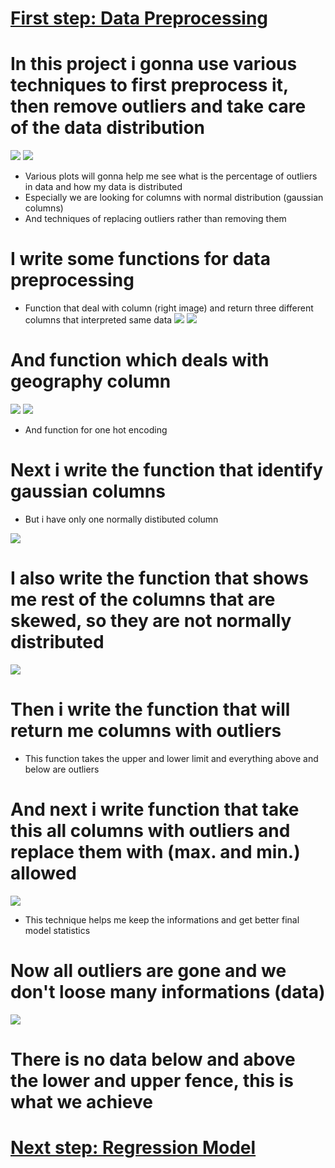 # [First step: Data Preprocessing](https://github.com/JakubTabor/Regression/blob/main/Regression_Project/Regression_data_preprocessing_0.ipynb)
# In this project i gonna use various techniques to first preprocess it, then remove outliers and take care of the data distribution
![](https://github.com/JakubTabor/Regression/blob/main/Regression_Project/Images/histogram_d_rate.png)
![](https://github.com/JakubTabor/Regression/blob/main/Regression_Project/Images/boxplot_d_rate.png)
* Various plots will gonna help me see what is the percentage of outliers in data and how my data is distributed
* Especially we are looking for columns with normal distribution (gaussian columns)
* And techniques of replacing outliers rather than removing them

# I write some functions for data preprocessing
* Function that deal with column (right image) and return three different columns that interpreted same data
![](https://github.com/JakubTabor/Regression/blob/main/Regression_Project/Images/bin_to_num_function.png)
![](https://github.com/JakubTabor/Regression/blob/main/Regression_Project/Images/binnedInc_column.png)
# And function which deals with geography column
![](https://github.com/JakubTabor/Regression/blob/main/Regression_Project/Images/geography_function.png)
![](https://github.com/JakubTabor/Regression/blob/main/Regression_Project/Images/geography_column.png)
* And function for one hot encoding
# Next i write the function that identify gaussian columns
* But i have only one normally distibuted column

![](https://github.com/JakubTabor/Regression/blob/main/Regression_Project/Images/gaussian_column.png)
# I also write the function that shows me rest of the columns that are skewed, so they are not normally distributed
![](https://github.com/JakubTabor/Regression/blob/main/Regression_Project/Images/skewed_columns.png)

# Then i write the function that will return me columns with outliers
* This function takes the upper and lower limit and everything above and below are outliers
# And next i write function that take this all columns with outliers and replace them with (max. and min.) allowed
![](https://github.com/JakubTabor/Regression/blob/main/Regression_Project/Images/capping_function.png)
* This technique helps me keep the informations and get better final model statistics
# Now all outliers are gone and we don't loose many informations (data)
![](https://github.com/JakubTabor/Regression/blob/main/Regression_Project/Images/boxplot_no_outliers.png)
# There is no data below and above the lower and upper fence, this is what we achieve

# [Next step: Regression Model](https://github.com/JakubTabor/Regression/blob/main/Regression_Project/Regression_model_on_cupped_data.ipynb)
